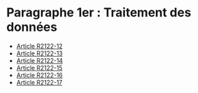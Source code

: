 # Paragraphe 1er : Traitement des données &#13;
&#13;
&#13;


* [Article R2122-12](./LEGIARTI000024280370.md)
* [Article R2122-13](./LEGIARTI000024280372.md)
* [Article R2122-14](./LEGIARTI000024280374.md)
* [Article R2122-15](./LEGIARTI000024280376.md)
* [Article R2122-16](./LEGIARTI000024280378.md)
* [Article R2122-17](./LEGIARTI000024280380.md)
